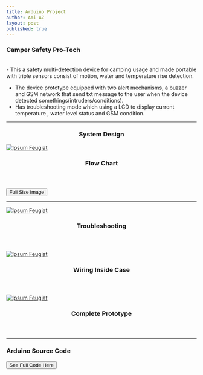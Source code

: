 ```yaml
---
title: Arduino Project
author: Ami-AZ
layout: post
published: true
---
```


<h3>Camper Safety Pro-Tech</h3>

<br>- This a safety multi-detection device for camping usage and made portable with triple sensors consist of motion, water and temperature rise detection. 
- The device prototype equipped with two alert mechanisms, a buzzer and GSM network that send txt message to the user when the device detected somethings(intruders/conditions). 
- Has troubleshooting mode which using a LCD to display current temperature , water level status and GSM condition.
<hr />

<h3 align="center">System Design</h3>

<div class="4u 12u$(mobile)">
      <div class="item">
        <a href="#" class="image fit"><img src="{{ 'assets/images/systemdesign.PNG' | relative_url }}" alt="Ipsum Feugiat" /></a>
        <header>
          <h3>Flow Chart</h3>
        </header>
        
  </div>
</div>
<button onclick="window.location.href = 'https://ami-az.github.io/assets/images/systemdesign.PNG','_blank'">Full Size Image</button>
<hr />

<div class="row">
<div class="4u 12u$(mobile)">
      <div class="item">
        <a href="#" class="image fit"><img src="{{ 'assets/images/troubleshooting.PNG' | relative_url }}" alt="Ipsum Feugiat" /></a>
        <header>
          <h3>Troubleshooting</h3>
        </header>
  </div>
</div>

<div class="4u 12u$(mobile)">
      <div class="item">
        <a href="#" class="image fit"><img src="{{ 'assets/images/wiringcase.PNG' | relative_url }}" alt="Ipsum Feugiat" /></a>
        <header>
          <h3>Wiring Inside Case</h3>
        </header>
  </div>
</div>
   </div>

<div class="4u 12u$(mobile)">
      <div class="item">
        <a href="#" class="image fit"><img src="{{ 'assets/images/projectcase.PNG' | relative_url }}" alt="Ipsum Feugiat" /></a>
      <header>
          <h3>Complete Prototype</h3>
        </header>
  </div>
</div>
 
<hr />

<h3>Arduino Source Code </h3>

<button class="btn btn-success" onclick=" window.open('https://raw.githubusercontent.com/ami-az/Arduino-Project-Codes/master/camper-safety-pro-tech.md','_blank')">See Full Code Here</button>

